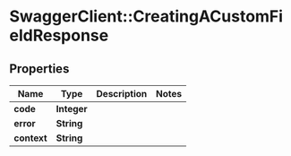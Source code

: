 # SwaggerClient::CreatingACustomFieldResponse

## Properties
Name | Type | Description | Notes
------------ | ------------- | ------------- | -------------
**code** | **Integer** |  | 
**error** | **String** |  | 
**context** | **String** |  | 


